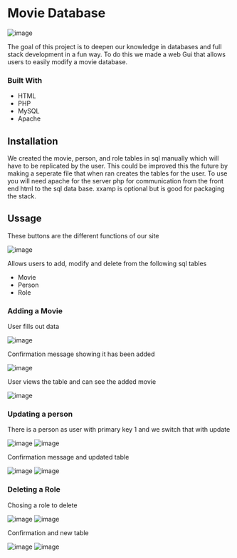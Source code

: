 # Movie Database
![image](https://github.com/user-attachments/assets/a6cb4682-741e-4e03-bd2a-b7f9289badaa)

The goal of this project is to deepen our knowledge in databases and full stack development in a fun way. To do this we made a web Gui that allows users to easily modify a movie database.

### Built With
- HTML
- PHP
- MySQL
- Apache

## Installation 
We created the movie, person, and role tables in sql manually which will have to be replicated by the user. This could be improved this the future by making a seperate file that when ran creates the tables for the user. To use you will need apache for the server php for communication from the front end html to the sql data base. xxamp is optional but is good for packaging the stack.

## Ussage
These buttons are the different functions of our site

![image](https://github.com/user-attachments/assets/20ea389e-c128-47e4-a552-3acc1175916d)

Allows users to add, modify and delete from the following sql tables
- Movie
- Person
- Role

### Adding a Movie 
User fills out data

![image](https://github.com/user-attachments/assets/ceac391c-c755-4fae-b3d0-4b2ccec5d253)

Confirmation message showing it has been added

![image](https://github.com/user-attachments/assets/57751eba-35a3-49ad-a6e8-54236935fc96)

User views the table and can see the added movie

![image](https://github.com/user-attachments/assets/ee75bc84-c6a4-4823-a5e9-9ffbe1061118)

### Updating a person
There is a person as user with primary key 1 and we switch that with update

![image](https://github.com/user-attachments/assets/16cfaee4-0274-4015-828b-88058a056d25) ![image](https://github.com/user-attachments/assets/73dd7ae7-b0f8-40d7-a79c-db3bc9b92556)

Confirmation message and updated table

![image](https://github.com/user-attachments/assets/9d2db698-d153-4eee-a832-5aaec51630d9) ![image](https://github.com/user-attachments/assets/fcac75c0-e1f1-43d6-aab8-40faf9b851ce)

### Deleting a Role
Chosing a role to delete

![image](https://github.com/user-attachments/assets/9cf809a9-e8b6-4274-bac2-4813f732e271) ![image](https://github.com/user-attachments/assets/3b37fb08-9530-4ebf-bcdd-a27b7ab1f06f)

Confirmation and new table

![image](https://github.com/user-attachments/assets/4b906430-6778-4b85-8ac9-b1c6e0231dee) ![image](https://github.com/user-attachments/assets/b05d194c-0e68-4556-8105-4d76cec533b5)



